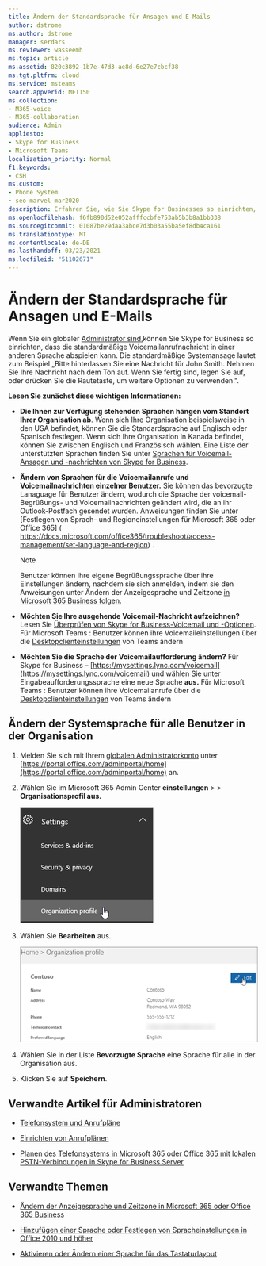 ```yaml
---
title: Ändern der Standardsprache für Ansagen und E-Mails
author: dstrome
ms.author: dstrome
manager: serdars
ms.reviewer: wasseemh
ms.topic: article
ms.assetid: 820c3892-1b7e-47d3-ae8d-6e27e7cbcf38
ms.tgt.pltfrm: cloud
ms.service: msteams
search.appverid: MET150
ms.collection:
- M365-voice
- M365-collaboration
audience: Admin
appliesto:
- Skype for Business
- Microsoft Teams
localization_priority: Normal
f1.keywords:
- CSH
ms.custom:
- Phone System
- seo-marvel-mar2020
description: Erfahren Sie, wie Sie Skype for Businesses so einrichten, dass sie eine andere Sprache für die standardmäßige Voicemail-Begrüßung Ihrer Organisation verwenden.
ms.openlocfilehash: f6fb890d52e052afffccbfe753ab5b3b8a1bb338
ms.sourcegitcommit: 01087be29daa3abce7d3b03a55ba5ef8db4ca161
ms.translationtype: MT
ms.contentlocale: de-DE
ms.lasthandoff: 03/23/2021
ms.locfileid: "51102671"
---
```

# <a name="change-the-default-language-for-greetings-and-emails"></a>Ändern der Standardsprache für Ansagen und E-Mails

Wenn Sie ein globaler [Administrator sind,](https://support.office.com/article/da585eea-f576-4f55-a1e0-87090b6aaa9d)können Sie Skype for Business so einrichten, dass die standardmäßige Voicemailanrufnachricht in einer anderen Sprache abspielen kann. Die standardmäßige Systemansage lautet zum Beispiel „Bitte hinterlassen Sie eine Nachricht für John Smith. Nehmen Sie Ihre Nachricht nach dem Ton auf. Wenn Sie fertig sind, legen Sie auf, oder drücken Sie die Rautetaste, um weitere Optionen zu verwenden.". 
  
 **Lesen Sie zunächst diese wichtigen Informationen:**
  
- **Die Ihnen zur Verfügung stehenden Sprachen hängen vom Standort Ihrer Organisation ab**. Wenn sich Ihre Organisation beispielsweise in den USA befindet, können Sie die Standardsprache auf Englisch oder Spanisch festlegen. Wenn sich Ihre Organisation in Kanada befindet, können Sie zwischen Englisch und Französisch wählen. Eine Liste der unterstützten Sprachen finden Sie unter [Sprachen für Voicemail-Ansagen und -nachrichten von Skype for Business](languages-for-voicemail-greetings-and-messages.md).
    
- **Ändern von Sprachen für die Voicemailanrufe und Voicemailnachrichten einzelner Benutzer.** Sie können das bevorzugte Lanaguage für Benutzer ändern, wodurch die Sprache der voicemail-Begrüßungs- und Voicemailnachrichten geändert wird, die an ihr Outlook-Postfach gesendet wurden. Anweisungen finden Sie unter [Festlegen von Sprach- und Regioneinstellungen für Microsoft 365 oder Office 365] ( https://docs.microsoft.com/office365/troubleshoot/access-management/set-language-and-region) . 
    
    > [!NOTE]
    > Benutzer können ihre eigene Begrüßungssprache über ihre Einstellungen ändern, nachdem sie sich anmelden, indem sie den Anweisungen unter Ändern der Anzeigesprache und Zeitzone [in Microsoft 365 Business folgen.](https://support.office.com/en-us/article/change-your-display-language-and-time-zone-in-microsoft-365-for-business-6f238bff-5252-441e-b32b-655d5d85d15b?ui=en-US&rs=en-US&ad=US)
  
- **Möchten Sie Ihre ausgehende Voicemail-Nachricht aufzeichnen?** Lesen Sie [Überprüfen von Skype for Business-Voicemail und -Optionen](https://support.office.com/article/2deea7f8-831f-4e85-a0d4-b34da55945a8). Für Microsoft Teams : Benutzer können ihre Voicemaileinstellungen über die [Desktopclienteinstellungen](https://support.office.com/article/manage-your-call-settings-in-teams-456cb611-3477-496f-b31a-6ab752a7595f) von Teams ändern

- **Möchten Sie die Sprache der Voicemailaufforderung ändern?** Für Skype for Business – [https://mysettings.lync.com/voicemail](https://mysettings.lync.com/voicemail) und wählen Sie unter Eingabeaufforderungssprache eine neue Sprache **aus.** Für Microsoft Teams : Benutzer können ihre Voicemailanrufe über die [Desktopclienteinstellungen](https://support.office.com/article/manage-your-call-settings-in-teams-456cb611-3477-496f-b31a-6ab752a7595f) von Teams ändern
    
## <a name="change-the-system-language-for-everyone-in-your-organization"></a>Ändern der Systemsprache für alle Benutzer in der Organisation

1. Melden Sie sich mit Ihrem [globalen Administratorkonto](https://support.office.com/article/da585eea-f576-4f55-a1e0-87090b6aaa9d) unter [https://portal.office.com/adminportal/home](https://portal.office.com/adminportal/home) an. 
    
2. Wählen Sie im Microsoft 365 Admin Center **einstellungen**  >    >  **Organisationsprofil aus.** 
    
     ![Screenshot mit auswahl von Einstellungen und dann Organisationsprofil.](media/9d9de520-bb84-409f-9417-96bd8ec86c48.png)
  
3. Wählen Sie **Bearbeiten** aus.
    
    ![Screenshot mit der Option "Bearbeiten".](media/e4a0b09d-2b68-4bc8-a0d3-230939843ee2.png)
  
4. Wählen Sie in der Liste **Bevorzugte Sprache** eine Sprache für alle in der Organisation aus.
    
5. Klicken Sie auf **Speichern**.
    
## <a name="related-articles-for-the-admin"></a>Verwandte Artikel für Administratoren

- [Telefonsystem und Anrufpläne](calling-plan-landing-page.md)
    
- [Einrichten von Anrufplänen](set-up-calling-plans.md)
    
- [Planen des Telefonsystems in Microsoft 365 oder Office 365 mit lokalen PSTN-Verbindungen in Skype for Business Server](/skypeforbusiness/skype-for-business-hybrid-solutions/plan-your-phone-system-cloud-pbx-solution/plan-phone-system-with-on-premises-pstn-connectivity)
    
## <a name="related-topics"></a>Verwandte Themen

- [Ändern der Anzeigesprache und Zeitzone in Microsoft 365 oder Office 365 Business](https://support.office.com/article/Change-your-display-language-and-time-zone-in-Office-365-for-Business-6f238bff-5252-441e-b32b-655d5d85d15b)
    
- [Hinzufügen einer Sprache oder Festlegen von Spracheinstellungen in Office 2010 und höher](https://support.office.com/article/Add-a-language-or-set-language-preferences-in-Office-663d9d94-ca99-4a0d-973e-7c4a6b8a827d)
    
- [Aktivieren oder Ändern einer Sprache für das Tastaturlayout](https://support.office.com/article/Enable-or-change-a-keyboard-layout-language-1c2242c0-fe15-4bc3-99bc-535de6f4f258)
    
  
